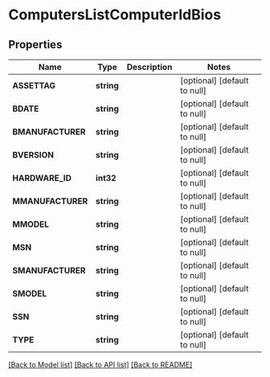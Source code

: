 # ComputersListComputerIdBios

## Properties
Name | Type | Description | Notes
------------ | ------------- | ------------- | -------------
**ASSETTAG** | **string** |  | [optional] [default to null]
**BDATE** | **string** |  | [optional] [default to null]
**BMANUFACTURER** | **string** |  | [optional] [default to null]
**BVERSION** | **string** |  | [optional] [default to null]
**HARDWARE_ID** | **int32** |  | [optional] [default to null]
**MMANUFACTURER** | **string** |  | [optional] [default to null]
**MMODEL** | **string** |  | [optional] [default to null]
**MSN** | **string** |  | [optional] [default to null]
**SMANUFACTURER** | **string** |  | [optional] [default to null]
**SMODEL** | **string** |  | [optional] [default to null]
**SSN** | **string** |  | [optional] [default to null]
**TYPE** | **string** |  | [optional] [default to null]

[[Back to Model list]](../README.md#documentation-for-models) [[Back to API list]](../README.md#documentation-for-api-endpoints) [[Back to README]](../README.md)

